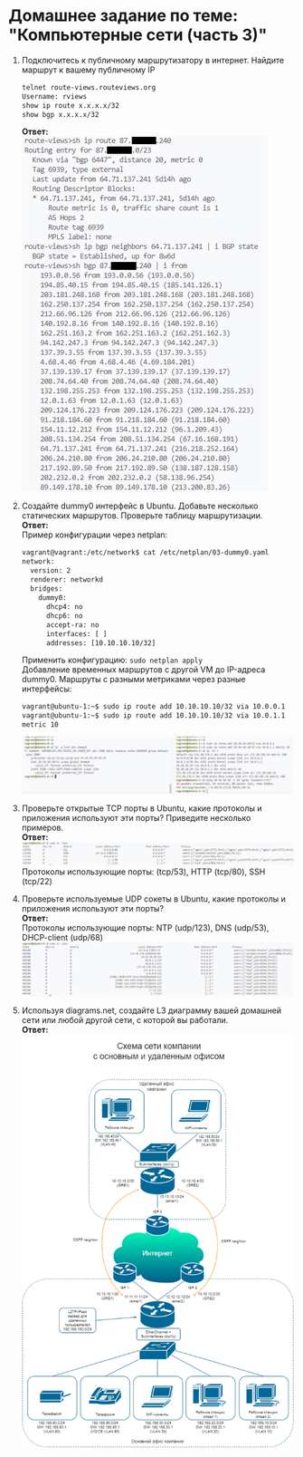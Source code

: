 # Домашнее задание по теме: "Компьютерные сети (часть 3)"

1. Подключитесь к публичному маршрутизатору в интернет. Найдите маршрут к вашему публичному IP
    ```
    telnet route-views.routeviews.org
    Username: rviews
    show ip route x.x.x.x/32
    show bgp x.x.x.x/32
    ```
    **Ответ:**  
    ![](.assets/images/route-views.png)

1. Создайте dummy0 интерфейс в Ubuntu. Добавьте несколько статических маршрутов. Проверьте таблицу маршрутизации.  
    **Ответ:**  
    Пример конфигурации через netplan:
    ```
    vagrant@vagrant:/etc/network$ cat /etc/netplan/03-dummy0.yaml
    network:
      version: 2
      renderer: networkd
      bridges:
        dummy0:
          dhcp4: no
          dhcp6: no
          accept-ra: no
          interfaces: [ ]
          addresses: [10.10.10.10/32]
    ```
    Применить конфигурацию: `sudo netplan apply`  
    Добавление временных маршрутов с другой VM до IP-адреса dummy0. Маршруты с разными метриками через разные интерфейсы:
    ```
    vagrant@ubuntu-1:~$ sudo ip route add 10.10.10.10/32 via 10.0.0.1
    vagrant@ubuntu-1:~$ sudo ip route add 10.10.10.10/32 via 10.0.1.1 metric 10
    ```
    ![](.assets/images/dummy.png)

1. Проверьте открытые TCP порты в Ubuntu, какие протоколы и приложения используют эти порты? Приведите несколько примеров.  
    **Ответ:**  
    ![](.assets/images/ss-tcp.png)  
    Протоколы использующие порты: (tcp/53), HTTP (tcp/80), SSH (tcp/22)

2. Проверьте используемые UDP сокеты в Ubuntu, какие протоколы и приложения используют эти порты?  
    **Ответ:**  
    Протоколы использующие порты: NTP (udp/123), DNS (udp/53), DHCP-client (udp/68)
    ![](.assets/images/ss-udp.png)

3. Используя diagrams.net, создайте L3 диаграмму вашей домашней сети или любой другой сети, с которой вы работали.  
    **Ответ:**  
    ![](.assets/images/l3-company-example.drawio.png)